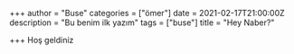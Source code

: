 +++
author = "Buse"
categories = ["ömer"]
date = 2021-02-17T21:00:00Z
description = "Bu benim ilk yazım"
tags = ["buse"]
title = "Hey Naber?"

+++
Hoş geldiniz